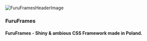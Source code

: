 ![FuruFramesHeaderImage](https://s19.postimg.io/4jicr1uxv/furuframes.png)

### FuruFrames
#### FuruFrames - Shiny &amp; ambious CSS Framework made in Poland.
